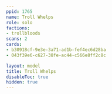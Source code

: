 ```yaml
---
ppid: 1765
name: Troll Whelps
role: solo
factions:
- trollbloods
scans: 2
cards:
- b30918cf-9e3e-3a71-ad1b-fef4ec6d28ba
- 043f39e6-c627-38fe-ac44-c566e8ff2c8c

layout: model
title: Troll Whelps
disableToc: true
hidden: true
---
```

